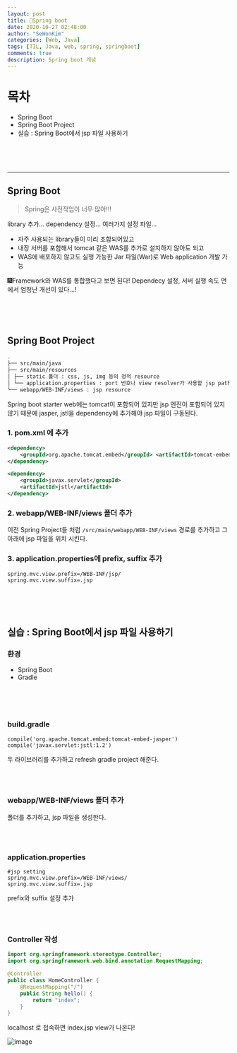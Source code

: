 ```yaml
---
layout: post
title: 🍮Spring boot
date: 2020-10-27 02:48:00
author: "SeWonKim"
categories: [Web, Java]
tags: [TIL, Java, web, spring, springboot]
comments: true
description: Spring boot 개념
---
```


# 목차

- Spring Boot
- Spring Boot Project
- 실습 : Spring Boot에서 jsp 파일 사용하기

&nbsp;  
&nbsp;  
&nbsp;

---

## Spring Boot

> Spring은 사전작업이 너무 많아!!!

library 추가... dependency 설정... 여러가지 설정 파일...

- 자주 사용되는 library들이 미리 조합되어있고
- 내장 서버를 포함해서 tomcat 같은 WAS를 추가로 설치하지 않아도 되고
- WAS에 배포하지 않고도 실행 가능한 Jar 파일(War)로 Web application 개발 가능

🎆Framework와 WAS를 통합했다고 보면 된다! Dependecy 설정, 서버 실행 속도 면에서 엄청난 개선이 있다...!

&nbsp;  
&nbsp;  
&nbsp;

## Spring Boot Project

```markdown
.
├── src/main/java
├── src/main/resources
│ ├── static 폴더 : css, js, img 등의 정적 resource
│ └── application.properties : port 번호나 view resolver가 사용할 jsp path 등을 적어준다.
└── webapp/WEB-INF/views : jsp resource
```

Spring boot starter web에는 tomcat이 포함되어 있지만 jsp 엔진이 포함되어 있지 않기 때문에 jasper, jstl을 dependency에 추가해야 jsp 파일이 구동된다.

### 1. pom.xml 에 추가

```xml
<dependency>
    <groupId>org.apache.tomcat.embed</groupId> <artifactId>tomcat-embed-jasper</artifactId>
</dependency>

<dependency>
    <groupId>javax.servlet</groupId>
    <artifactId>jstl</artifactId>
</dependency>

```

### 2. webapp/WEB-INF/views 폴더 추가

이전 Spring Project들 처럼 `/src/main/webapp/WEB-INF/views` 경로를 추가하고 그 아래에 jsp 파일을 위치 시킨다.

### 3. application.properties에 prefix, suffix 추가

```
spring.mvc.view.prefix=/WEB-INF/jsp/
spring.mvc.view.suffix=.jsp
```

&nbsp;  
&nbsp;  
&nbsp;

## 실습 : Spring Boot에서 jsp 파일 사용하기

### 환경

- Spring Boot
- Gradle

&nbsp;  
&nbsp;  
&nbsp;

### build.gradle

```
compile('org.apache.tomcat.embed:tomcat-embed-jasper')
compile('javax.servlet:jstl:1.2')
```

두 라이브러리를 추가하고 refresh gradle project 해준다.

&nbsp;  
&nbsp;

### webapp/WEB-INF/views 폴더 추가

폴더를 추가하고, jsp 파일을 생성한다.

&nbsp;  
&nbsp;

### application.properties

```
#jsp setting
spring.mvc.view.prefix=/WEB-INF/views/
spring.mvc.view.suffix=.jsp
```

prefix와 suffix 설정 추가

&nbsp;  
&nbsp;

### Controller 작성

```java
import org.springframework.stereotype.Controller;
import org.springframework.web.bind.annotation.RequestMapping;

@Controller
public class HomeController {
	@RequestMapping("/")
	public String hello() {
		return "index";
	}
}

```

localhost 로 접속하면 index.jsp view가 나온다!

![image](https://user-images.githubusercontent.com/30452963/98481842-96e87480-2240-11eb-903b-8e07cf3d1ccd.png)
&nbsp;  
&nbsp;  
&nbsp;
